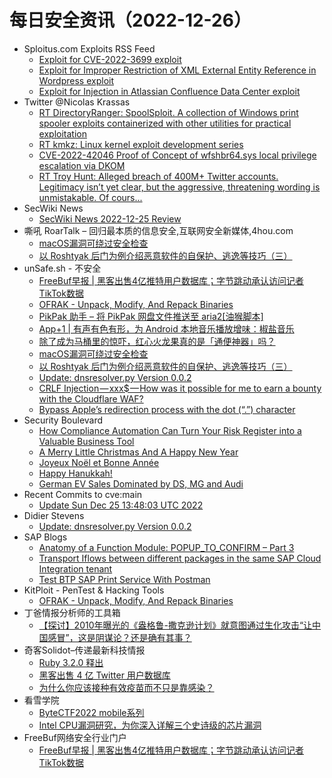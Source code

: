 # 每日安全资讯（2022-12-26）

- Sploitus.com Exploits RSS Feed
  - [Exploit for CVE-2022-3699 exploit](https://sploitus.com/exploit?id=7A57B22A-95E8-5DFC-87F0-D1E4222EB8C1&utm_source=rss&utm_medium=rss)
  - [Exploit for Improper Restriction of XML External Entity Reference in Wordpress exploit](https://sploitus.com/exploit?id=6AA91D2F-E507-52DE-8E70-829CB03AC0FE&utm_source=rss&utm_medium=rss)
  - [Exploit for Injection in Atlassian Confluence Data Center exploit](https://sploitus.com/exploit?id=7C531491-7EB6-51AA-9072-F345BDB61AFD&utm_source=rss&utm_medium=rss)
- Twitter @Nicolas Krassas
  - [RT DirectoryRanger: SpoolSploit. A collection of Windows print spooler exploits containerized with other utilities for practical exploitation](https://twitter.com/DirectoryRanger/status/1606945440930357252)
  - [RT kmkz: Linux kernel exploit development series](https://twitter.com/kmkz_security/status/1606921913816809472)
  - [CVE-2022-42046 Proof of Concept of wfshbr64.sys local privilege escalation via DKOM](https://twitter.com/Dinosn/status/1606883825287585792)
  - [RT Troy Hunt: Alleged breach of 400M+ Twitter accounts. Legitimacy isn’t yet clear, but the aggressive, threatening wording is unmistakable. Of cours...](https://twitter.com/troyhunt/status/1606854351078973442)
- SecWiki News
  - [SecWiki News 2022-12-25 Review](http://www.sec-wiki.com/?2022-12-25)
- 嘶吼 RoarTalk – 回归最本质的信息安全,互联网安全新媒体,4hou.com
  - [macOS漏洞可绕过安全检查](https://www.4hou.com/posts/JXoK)
  - [以 Roshtyak 后门为例介绍恶意软件的自保护、逃逸等技巧（三）](https://www.4hou.com/posts/nJ9Y)
- unSafe.sh - 不安全
  - [FreeBuf早报 | 黑客出售4亿推特用户数据库；字节跳动承认访问记者TikTok数据](https://buaq.net/go-141385.html)
  - [OFRAK - Unpack, Modify, And Repack Binaries](https://buaq.net/go-141346.html)
  - [PikPak 助手 – 将 PikPak 网盘文件推送至 aria2[油猴脚本]](https://buaq.net/go-141343.html)
  - [App+1 | 有声有色有形，为 Android 本地音乐播放增味：椒盐音乐](https://buaq.net/go-141342.html)
  - [除了成为马桶里的惊吓，红心火龙果真的是「通便神器」吗？](https://buaq.net/go-141334.html)
  - [macOS漏洞可绕过安全检查](https://buaq.net/go-141328.html)
  - [以 Roshtyak 后门为例介绍恶意软件的自保护、逃逸等技巧（三）](https://buaq.net/go-141329.html)
  - [Update: dnsresolver.py Version 0.0.2](https://buaq.net/go-141304.html)
  - [CRLF Injection — xxx$ — How was it possible for me to earn a bounty with the Cloudflare WAF?](https://buaq.net/go-141294.html)
  - [Bypass Apple’s redirection process with the dot (“.”) character](https://buaq.net/go-141295.html)
- Security Boulevard
  - [How Compliance Automation Can Turn Your Risk Register into a Valuable Business Tool](https://securityboulevard.com/2022/12/how-compliance-automation-can-turn-your-risk-register-into-a-valuable-business-tool/)
  - [A Merry Little Christmas And A Happy New Year](https://securityboulevard.com/2022/12/a-merry-little-christmas-and-a-happy-new-year/)
  - [Joyeux Noël et Bonne Année](https://securityboulevard.com/2022/12/joyeux-noel-et-bonne-annee-2/)
  - [Happy Hanukkah!](https://securityboulevard.com/2022/12/happy-hanukkah-2/)
  - [German EV Sales Dominated by DS, MG and Audi](https://securityboulevard.com/2022/12/german-ev-sales-dominated-by-ds-mg-and-audi/)
- Recent Commits to cve:main
  - [Update Sun Dec 25 13:48:03 UTC 2022](https://github.com/trickest/cve/commit/718414aae820b38c86577227f27f1b1b29acbee1)
- Didier Stevens
  - [Update: dnsresolver.py Version 0.0.2](https://blog.didierstevens.com/2022/12/25/update-dnsresolver-py-version-0-0-2/)
- SAP Blogs
  - [Anatomy of a Function Module: POPUP_TO_CONFIRM – Part 3](https://blogs.sap.com/2022/12/25/anatomy-of-a-function-module-popup_to_confirm-part-3/)
  - [Transport Iflows between different packages in the same SAP Cloud Integration tenant](https://blogs.sap.com/2022/12/25/transport-iflows-between-different-packages-in-the-same-sap-cloud-integration-tenant/)
  - [Test BTP SAP Print Service With Postman](https://blogs.sap.com/2022/12/25/test-btp-sap-print-service-with-postman/)
- KitPloit - PenTest & Hacking Tools
  - [OFRAK - Unpack, Modify, And Repack Binaries](http://www.kitploit.com/2022/12/ofrak-unpack-modify-and-repack-binaries.html)
- 丁爸情报分析师的工具箱
  - [【探讨】2010年曝光的《盎格鲁-撒克逊计划》就意图通过生化攻击“让中国感冒”，这是阴谋论？还是确有其事？](https://mp.weixin.qq.com/s?__biz=MzI2MTE0NTE3Mw==&mid=2651134092&idx=1&sn=90416f289f7d3e8d7b1971da99a59220&chksm=f1af6fb6c6d8e6a08baa1aa8d94c433a581c1974353a630e652126c3ba77a2d394ce9a134f23&scene=58&subscene=0#rd)
- 奇客Solidot–传递最新科技情报
  - [Ruby 3.2.0 释出](https://www.solidot.org/story?sid=73754)
  - [黑客出售 4 亿 Twitter 用户数据库](https://www.solidot.org/story?sid=73753)
  - [为什么你应该接种有效疫苗而不只是靠感染？](https://www.solidot.org/story?sid=73752)
- 看雪学院
  - [ByteCTF2022 mobile系列](https://mp.weixin.qq.com/s?__biz=MjM5NTc2MDYxMw==&mid=2458489310&idx=1&sn=8d6987a202a5ea5f5f78961121bcfdde&chksm=b18ea15486f9284246383d0ab5a56f3ad8a845f04cc56656c1a069fb99eef1f00732a04c025f&scene=58&subscene=0#rd)
  - [Intel CPU漏洞研究，为你深入详解三个史诗级的芯片漏洞](https://mp.weixin.qq.com/s?__biz=MjM5NTc2MDYxMw==&mid=2458489310&idx=2&sn=65be16f07e07cab5d29111dbd406d3ec&chksm=b18ea15486f928428114713f06dc4016836f052e13c456507ecca59f74de756e19f7aa224f80&scene=58&subscene=0#rd)
- FreeBuf网络安全行业门户
  - [FreeBuf早报 | 黑客出售4亿推特用户数据库；字节跳动承认访问记者TikTok数据](https://www.freebuf.com/articles/353500.html)
